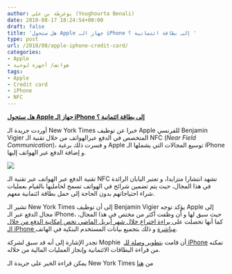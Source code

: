```yaml
---
author: يوغرطة بن علي (Youghourta Benali)
date: 2010-08-17 18:24:54+00:00
draft: false
title: 'هل ستحول Apple جهاز الـ iPhone إلى بطاقة ائتمانية ؟ '
type: post
url: /2010/08/apple-iphone-credit-card/
categories:
- Apple
- هواتف/ أجهزة لوحية
tags:
- Apple
- Credit card
- iPhone
- NFC
---
```


**[هل ستحول Apple جهاز الـ iPhone إلى بطاقة ائتمانية ؟](http://www.it-scoop.com/2010/08/apple-iphone-credit-card)**




أوردت جريدة الـ New York Times خبرا عن توظيف Apple للفرنسي Benjamin Vigier المتخصص في الدفع عبرالهواتف من خلال تقنية الـ NFC (_Near Field Communication_)، و فسرت ذلك برغبة Apple توسيع المجالات التي يشملها الـ iPhone و إضافة الدفع عبر الهواتف إليها.




[![](http://www.it-scoop.com/wp-content/uploads/2010/08/iphone-visa.png)
](http://www.it-scoop.com/2010/08/apple-iphone-credit-card)





تقنية الدفع عبر الهواتف عبر تقنية الـ NFC تشهد انتشارا متزايدا، و تعتبر اليابان الرائدة في هذا المجال، حيث يتم تضمين شرائح في الهواتف تسمح لحامليها بالقيام بعمليات شراء احتياجاتهم بدون الحاجة إلى حمل بطاقة ائتمانية معهم.

تشير الـ New York Times إلى أن توظيف Benjamin Vigier يؤكد توجه Apple إلى مجال الدفع عبر الـ iPhone، حيث سبق لها و أن وظفت أكثر من مختص في هذا المجال، كما أنها تحصلت على[ براءة اختراع خلال شهر أبريل الماضي تخص إمكانية الدفع من خلال الـ iPhone مباشرة](http://www.wipo.int/pctdb/en/ia.jsp?IA=US2009053441&REF=RSS&DISPLAY=STATUS) و ذلك بتجميع بيانات المستخدم البنكية في الهاتف.

تجدر الإشارة إلى أنه قد سبق لشركة Mophie  أن قامت [بتطوير وصلة للـ iPhone](http://www.it-scoop.com/2010/01/%d8%a7%d9%84%d9%80-iphone-%d9%8a%d8%b5%d8%a8%d8%ad-%d9%82%d8%a7%d8%b1%d8%a6-%d8%a8%d8%b7%d8%a7%d9%82%d8%a7%d8%aa-%d8%a7%d8%a6%d8%aa%d9%85%d8%a7%d9%86%d9%8a%d8%a9/) تمكنه من قراءة البطاقات الائتمانية وإنجاز العمليات المالية من خلاله.

يمكن قراءة الخبر على جريدة الـ New York Times من [هنا](http://bits.blogs.nytimes.com/2010/08/16/apple-hires-mobile-payment-expert/)
